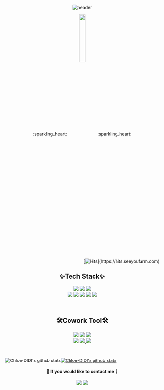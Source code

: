 
<!--
### Hi there 👋


**Chloe-DIDI/Chloe-DIDI** is a ✨ _special_ ✨ repository because its `README.md` (this file) appears on your GitHub profile.

Here are some ideas to get you started:

- 🔭 I’m currently working on ...
- 🌱 I’m currently learning ...
- 👯 I’m looking to collaborate on ...
- 🤔 I’m looking for help with ...
- 💬 Ask me about ...
- 📫 How to reach me: ...
- 😄 Pronouns: ...
- ⚡ Fun fact: ... test dd
-->

<!-- Hello! I'm DaJeong  대문 -->
<div align=center>
 
![header](https://capsule-render.vercel.app/api?type=waving&color=0:FF80DE,50:6EBBD6,100:F5E425&height=200&section=header&text=Hello!%20I'm%20DaJeong&fontColor=ffffff&fontAlignY=40&fontSize=70)
 
</div>

<!-- 내가 한 만큼 프로젝트 퍼센트 나타내 주는 것 → 안하기로-->
<!--
[![Repository Card](https://widget.realdeveloper.pro/api/card?user=Chloe-DIDI&repo=final_Seolo)](https://github.com/Final-Project-Team2/final_Seolo)
-->

<!-- 얼굴 이모지 이미지 사진 Face pic -->
<p align="center">:sparkling_heart:<img src="https://user-images.githubusercontent.com/88278017/149611761-9ad6e497-6df7-408e-a97f-ad38f0fad81a.png" width="20%" height="20%" align="center"/>:sparkling_heart:</p>

<!--
&emsp;&emsp;&emsp;&emsp;&emsp;&emsp;&emsp;&emsp;&emsp;&emsp;&emsp;&emsp;&emsp;&emsp;&emsp;&emsp;&emsp;&emsp;&emsp;&emsp;&emsp;&emsp;&emsp;&emsp;&emsp;&emsp;&emsp;&emsp;&emsp;&emsp;&emsp;&emsp;&emsp;&emsp;&emsp;&emsp;&emsp;&emsp;&emsp;&emsp;&emsp;&emsp;&emsp;&emsp;&emsp;&emsp;&emsp;&emsp;&emsp;&emsp;&emsp;
[![Hits](https://hits.seeyoufarm.com/api/count/incr/badge.svg?url=https%3A%2F%2Fgithub.com%2FChloe-DIDI%2FChloe-DIDI&count_bg=%23D2A6CA&title_bg=%23CACACA&icon=&icon_color=%23A4A4A4&title=hits&edge_flat=false?)](https://hits.seeyoufarm.com)
-->

<div align=right>
 
[![Hits](https://hits.seeyoufarm.com/api/count/incr/badge.svg?url=https%3A%2F%2Fgithub.com%2FChloe-DIDI%2FChloe-DIDI&count_bg=%23D2A6CA&title_bg=%23CACACA&icon=&icon_color=%23A4A4A4&title=hits&edge_flat=false?)](https://hits.seeyoufarm.com)

</div>
<h2 align="center" aria-hidden="true">✨Tech Stack✨</h2>

<!-- 스킬 작성 -->
<p align=center>
<a href="https://www.w3.org/html/" target="_blank"><img src="https://img.shields.io/badge/HTML5-E34F26?style=flat-square&logo=HTML5&logoColor=white"/></a> 
<a href="https://www.w3.org/Style/CSS/" target="_blank"><img src="https://img.shields.io/badge/CSS3-1572B6?style=flat-square&logo=CSS3&logoColor=white"/></a> 
<a href="https://getbootstrap.com/" target="_blank"><img src="https://img.shields.io/badge/Bootstrap-7952B3?style=flat-square&logo=Bootstrap&logoColor=white"/></a>
<br/>
<a href="https://www.java.com/" target="_blank"><img src="https://img.shields.io/badge/Java-007396?style=flat-square&logo=Java&logoColor=white"/></a> 
<a href="https://www.oracle.com/kr/index.html" target="_blank"><img src="https://img.shields.io/badge/Oracle-F80000?style=flat-square&logo=Oracle&logoColor=white"/></a> 
<a href="https://www.javascript.com/" target="_blank"><img src="https://img.shields.io/badge/JavaScript-F7DF1E?style=flat-square&logo=JavaScript&logoColor=white"/></a>
<a href="https://jquery.com/" target="_blank"><img src="https://img.shields.io/badge/jQuery-0769AD?style=flat-square&logo=jQuery&logoColor=white"/></a>
<a href="https://spring.io/" target="_blank"><img src="https://img.shields.io/badge/Spring-6DB33F?style=flat-square&logo=Spring&logoColor=white"/></a>
</p>
<br/>
<h2 align="center">🛠Cowork Tool🛠</h2>
<p align=center>
<a href="https://github.com/" target="_blank"><img src="https://img.shields.io/badge/GitHub-181717?style=flat-square&logo=GitHub&logoColor=white"/></a>
<a href="https://Sourcetree.com/" target="_blank"><img src="https://img.shields.io/badge/Sourcetree-0052CC?style=flat-square&logo=Sourcetree&logoColor=white"/></a>
<a href="https://figma.com/" target="_blank"><img src="https://img.shields.io/badge/Figma-EF2D5E?style=flat-square&logo=Figma&logoColor=white"/></a>
<br/>
<a href="https://Notion.com/" target="_blank"><img src="https://img.shields.io/badge/Notion-FECC00?style=flat-square&logo=Notion&logoColor=white"/></a>
<a href="https://Google Drive.com/" target="_blank"><img src="https://img.shields.io/badge/Google Drive-4285F4?style=flat-square&logo=Google Drive&logoColor=white"/>
<a href="https://Amazon AWS.com/" target="_blank"><img src="https://img.shields.io/badge/Amazon AWS-02456C?style=flat-square&logo=Amazon AWS&logoColor=white"/>
</a>
 </p>
 
 <!--
💻Learned at Ssangyong Gangbuk Education Center.

📚 learning Full-Stack(WEB front-end & back-end)
-->
<!-- 스킬 작성 -->
<!-- 포트폴리오
### ✡ Skills
<a href="여기에 주소 넣기" target="_blank"><img src="https://img.shields.io/badge/Portfolio-683D87?style=flat-square&logo=Notion&logoColor=white"/></a>
-->
 
<br>

![Chloe-DIDI's github stats](https://github-readme-stats.vercel.app/api?username=Chloe-DIDI&show_icons=true&theme=buefy)[![Chloe-DIDI's github stats](https://github-readme-stats.vercel.app/api/top-langs/?username=Chloe-DIDI&show_icons=true&hide_border=true&title_color=004386&icon_color=004386&layout=compact)](https://github.com/Chloe-DIDI)

<!-- 이메일 컨텍 -->

<h4 align=center>📧 If you would like to contact me 📧</h4>
<p align=center>
<a href="mailto:chloeedev@gmail.com" target="_blank"><img src="https://img.shields.io/badge/Gmail-EA4335?style=flat-square&logo=Gmail&logoColor=white&link=mailto:chloeedev@gmail.com"/></a>
<a href="mailto:chelll1@naver.com" target="_blank"><img src="https://img.shields.io/badge/Naver-03C75A?style=flat-square&logo=Naver&logoColor=white&link=mailto:chelll1@naver.com"/></a>
</p>


 
